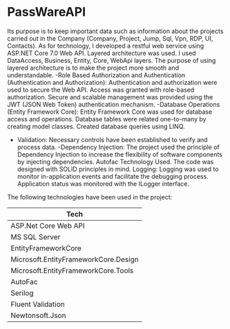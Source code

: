 # PassWareAPI
Its purpose is to keep important data such as information about the projects carried out in the Company (Company, Project, Jump, Sql, Vpn, RDP, UI, Contacts).
As for technology, I developed a restful web service using ASP.NET Core 7.0 Web API.
Layered architecture was used. I used DataAccess, Business, Entity, Core, WebApi layers. The purpose of using layered architecture is to make the project more smooth and understandable.
-Role Based Authorization and Authentication (Authentication and Authorization):
Authentication and authorization were used to secure the Web API.
Access was granted with role-based authorization.
Secure and scalable management was provided using the JWT (JSON Web Token) authentication mechanism.
-Database Operations (Entity Framework Core):
Entity Framework Core was used for database access and operations.
Database tables were related one-to-many by creating model classes.
Created database queries using LINQ.
- Validation:
Necessary controls have been established to verify and process data.
-Dependency Injection:
The project used the principle of Dependency Injection to increase the flexibility of software components by injecting dependencies.
Autofac Technology Used.
The code was designed with SOLID principles in mind.
Logging:
Logging was used to monitor in-application events and facilitate the debugging process.
Application status was monitored with the ILogger interface.

The following technologies have been used in the project:
<table>
<thead>
<tr>
<th>Tech</th>
</tr>
</thead>
<tbody>
<tr>
<td>ASP.Net Core Web API</td>
</tr>

<tr>
<td>MS SQL Server</td>
</tr>

<tr>
<td>EntityFrameworkCore</td>
</tr>

<tr>
<td>Microsoft.EntityFrameworkCore.Design</td>
</tr>

<tr>
<td>Microsoft.EntityFrameworkCore.Tools</td>
</tr>

<tr>
<td>AutoFac</td>
</tr>

<tr>
<td>Serilog</td>
</tr>

<tr>
<td>Fluent Validation</td>
</tr>

<tr>
<td>Newtonsoft.Json</td>
</tr>

</tbody>
</table>
